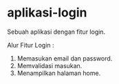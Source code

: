 # aplikasi-login
Sebuah aplikasi dengan fitur login.

Alur Fitur Login :
1. Memasukan email dan password.
2. Memvalidasi masukan.
3. Menampilkan halaman home.
